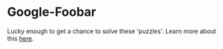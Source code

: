# Google-Foobar
Lucky enough to get a chance to solve these 'puzzles'. Learn more about this [here](http://www.ibtimes.co.uk/google-foobar-how-searching-web-earned-software-graduate-job-google-15172840).

